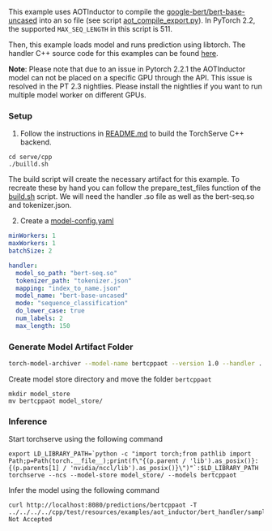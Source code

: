 This example uses AOTInductor to compile the [google-bert/bert-base-uncased](https://huggingface.co/google-bert/bert-base-uncased) into an so file (see script [aot_compile_export.py](aot_compile_export.py)). In PyTorch 2.2, the supported `MAX_SEQ_LENGTH` in this script is 511.

Then, this example loads model and runs prediction using libtorch. The handler C++ source code for this examples can be found [here](src).

**Note**: Please note that due to an issue in Pytorch 2.2.1 the AOTInductor model can not be placed on a specific GPU through the API. This issue is resolved in the PT 2.3 nightlies. Please install the nightlies if you want to run multiple model worker on different GPUs.

### Setup
1. Follow the instructions in [README.md](../../../../cpp/README.md) to build the TorchServe C++ backend.

```
cd serve/cpp
./builld.sh
```

The build script will create the necessary artifact for this example.
To recreate these by hand you can follow the prepare_test_files function of the [build.sh](../../../../cpp/build.sh) script.
We will need the handler .so file as well as the bert-seq.so and tokenizer.json.

2. Create a [model-config.yaml](model-config.yaml)

```yaml
minWorkers: 1
maxWorkers: 1
batchSize: 2

handler:
  model_so_path: "bert-seq.so"
  tokenizer_path: "tokenizer.json"
  mapping: "index_to_name.json"
  model_name: "bert-base-uncased"
  mode: "sequence_classification"
  do_lower_case: true
  num_labels: 2
  max_length: 150
```

### Generate Model Artifact Folder

```bash
torch-model-archiver --model-name bertcppaot --version 1.0 --handler ../../../../cpp/_build/test/resources/examples/aot_inductor/bert_handler/libbert_handler:BertCppHandler --runtime LSP --extra-files index_to_name.json,../../../../cpp/_build/test/resources/examples/aot_inductor/bert_handler/bert-seq.so,../../../../cpp/_build/test/resources/examples/aot_inductor/bert_handler/tokenizer.json  --config-file model-config.yaml --archive-format no-archive
```

Create model store directory and move the folder `bertcppaot`

```
mkdir model_store
mv bertcppaot model_store/
```

### Inference

Start torchserve using the following command

```
export LD_LIBRARY_PATH=`python -c "import torch;from pathlib import Path;p=Path(torch.__file__);print(f\"{(p.parent / 'lib').as_posix()}:{(p.parents[1] / 'nvidia/nccl/lib').as_posix()}\")"`:$LD_LIBRARY_PATH
torchserve --ncs --model-store model_store/ --models bertcppaot
```

Infer the model using the following command

```
curl http://localhost:8080/predictions/bertcppaot -T ../../../../cpp/test/resources/examples/aot_inductor/bert_handler/sample_text.txt
Not Accepted
```
